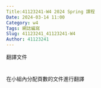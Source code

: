 ```yaml
---
Title:41123241-W4 2024 Spring 課程
Date: 2024-03-14 11:00
Category: w4
Tags: 網誌編寫
Slug: 41123241_41123241-W4
Author: 41123241
---
```


翻譯文件

<!-- PELICAN_END_SUMMARY -->

# 
在小組內分配頁數的文件進行翻譯

